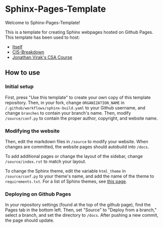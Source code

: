 # Sphinx-Pages-Template

Welcome to Sphinx-Pages-Template!

This is a template for creating Sphinx webpages hosted on Github Pages. This template has been used to host:

- [Itself](https://brokenfloppydisk.github.io/Sphinx-Pages-Template/home.html)
- [CIS-Breakdown](https://camscsc.github.io/CIS-Breakdown/)
- [Jonathan Virak's CSA Course](https://ap-csa-java.github.io/CSA_JAVA-Course/home.html)

## How to use

### Initial setup

First, press "Use this template" to create your own copy of this template repository. Then, in your fork, change `ORGANIZATION_NAME` in `/.github/workflows/sphinx-build.yaml` to your Github username, and change `branches` to contain your branch's name. Then, modify `/source/conf.py` to contain the proper author, copyright, and website name.

### Modifying the website

Then, edit the markdown files in `/source` to modify your website. When changes are committed, the website pages should autobuild into `/docs`. 

To add additional pages or change the layout of the sidebar, change `/source/index.rst` to match your layout.

To change the Sphinx theme, edit the variable `html_theme` in `/source/conf.py` to your theme's name, and add the name of the theme to `requirements.txt`. For a list of Sphinx themes, see [this page](https://sphinx-themes.org/).

### Deploying on Github Pages

In your repository settings (found at the top of the github page), find the Pages tab in the bottom left. Then, set "Source" to "Deploy from a branch," select a branch, and set the directory to `/docs`. After pushing a new commit, the page should update.
